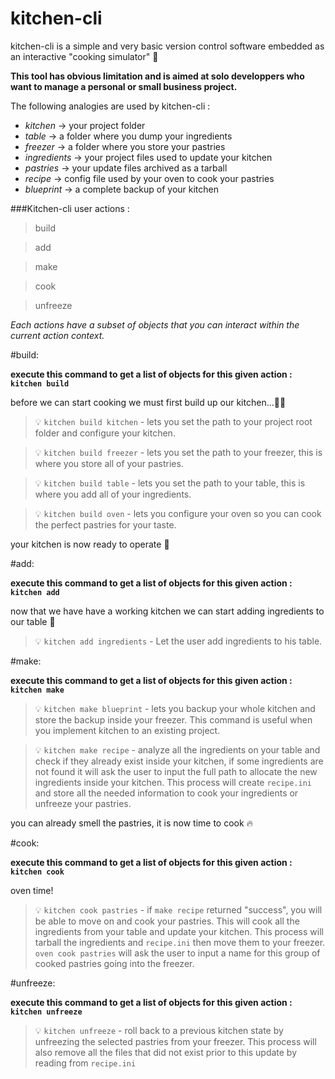 # kitchen-cli

kitchen-cli is a simple and very basic version control software embedded as an interactive "cooking simulator" :cake:

__This tool has obvious limitation and is aimed at solo developpers who want to manage a personal or small business project.__


The following analogies are used by kitchen-cli :

*  _kitchen_     -> your project folder
*  _table_       -> a folder where you dump your ingredients
*  _freezer_     -> a folder where you store your pastries
*  _ingredients_ -> your project files used to update your kitchen
*  _pastries_    -> your update files archived as a tarball
*  _recipe_      -> config file used by your oven to cook your pastries
*  _blueprint_   -> a complete backup of your kitchen

###Kitchen-cli user actions : 

> build

> add

> make

> cook

> unfreeze


_Each actions have a subset of objects that you can interact within the current action context._


#build:

**execute this command to get a list of objects for this given action : `kitchen build`**

before we can start cooking we must first build up our kitchen...:wrench::nut_and_bolt:


> :bulb: `kitchen build kitchen` - lets you set the path to your project root folder and configure your kitchen.

> :bulb: `kitchen build freezer` - lets you set the path to your freezer, this is where you store all of your pastries.

> :bulb: `kitchen build table`   - lets you set the path to your table, this is where you add all of your ingredients.

> :bulb: `kitchen build oven`    - lets you configure your oven so you can cook the perfect pastries for your taste.


your kitchen is now ready to operate :fork_and_knife:


#add:

**execute this command to get a list of objects for this given action : `kitchen add`**

now that we have have a working kitchen we can start adding ingredients to our table :custard:


> :bulb: `kitchen add ingredients` - Let the user add ingredients to his table.


#make: 

**execute this command to get a list of objects for this given action : `kitchen make`**

> :bulb: `kitchen make blueprint` - lets you backup your whole kitchen and store the backup inside your freezer. 
                                        This command is useful when you implement kitchen to an existing project.

> :bulb: `kitchen make recipe` - analyze all the ingredients on your table and check if they already exist inside                                        your kitchen, if some ingredients are not found it will ask the user to input the full path                                              to allocate the new ingredients inside your kitchen. This process will create `recipe.ini` and                                          store all the needed information to cook your ingredients or unfreeze your pastries.

you can already smell the pastries, it is now time to cook :fire:

#cook:

**execute this command to get a list of objects for this given action : `kitchen cook`**

oven time!


> :bulb: `kitchen cook pastries` -  if `make recipe` returned "success", you will be able to move on and cook your pastries.                                                 This will cook all the ingredients from your table and update your kitchen.                                                             This process will tarball the ingredients and `recipe.ini` then move them to                                                             your freezer. `oven cook pastries` will ask the user to input a name for this group of                                                   cooked pastries going into the freezer.


#unfreeze:

**execute this command to get a list of objects for this given action : `kitchen unfreeze`**

> :bulb: `kitchen unfreeze` - roll back to a previous kitchen state by unfreezing the selected pastries from your freezer. This                                       process will also remove all the files that did not exist prior to this update by reading from `recipe.ini`
